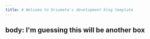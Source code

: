 ```yaml
---
title: # Welcome to Drzumeta's development blog template
---
```

body: I'm guessing this will be another box
---
